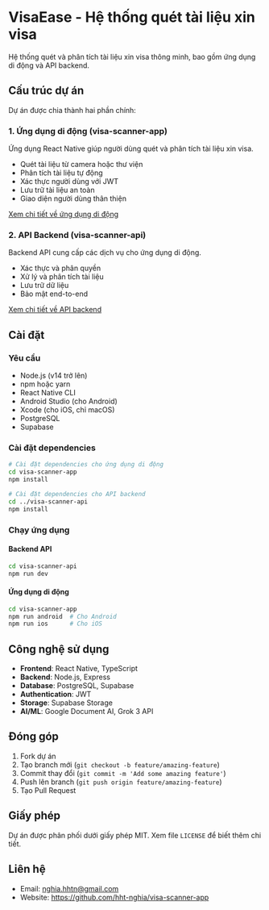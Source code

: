 # VisaEase - Hệ thống quét tài liệu xin visa

Hệ thống quét và phân tích tài liệu xin visa thông minh, bao gồm ứng dụng di động và API backend.

## Cấu trúc dự án

Dự án được chia thành hai phần chính:

### 1. Ứng dụng di động (visa-scanner-app)

Ứng dụng React Native giúp người dùng quét và phân tích tài liệu xin visa.

- Quét tài liệu từ camera hoặc thư viện
- Phân tích tài liệu tự động
- Xác thực người dùng với JWT
- Lưu trữ tài liệu an toàn
- Giao diện người dùng thân thiện

[Xem chi tiết về ứng dụng di động](./visa-scanner-app/README.md)

### 2. API Backend (visa-scanner-api)

Backend API cung cấp các dịch vụ cho ứng dụng di động.

- Xác thực và phân quyền
- Xử lý và phân tích tài liệu
- Lưu trữ dữ liệu
- Bảo mật end-to-end

[Xem chi tiết về API backend](./visa-scanner-api/README.md)

## Cài đặt

### Yêu cầu

- Node.js (v14 trở lên)
- npm hoặc yarn
- React Native CLI
- Android Studio (cho Android)
- Xcode (cho iOS, chỉ macOS)
- PostgreSQL
- Supabase

### Cài đặt dependencies

```bash
# Cài đặt dependencies cho ứng dụng di động
cd visa-scanner-app
npm install

# Cài đặt dependencies cho API backend
cd ../visa-scanner-api
npm install
```

### Chạy ứng dụng

#### Backend API

```bash
cd visa-scanner-api
npm run dev
```

#### Ứng dụng di động

```bash
cd visa-scanner-app
npm run android  # Cho Android
npm run ios      # Cho iOS
```

## Công nghệ sử dụng

- **Frontend**: React Native, TypeScript
- **Backend**: Node.js, Express
- **Database**: PostgreSQL, Supabase
- **Authentication**: JWT
- **Storage**: Supabase Storage
- **AI/ML**: Google Document AI, Grok 3 API

## Đóng góp

1. Fork dự án
2. Tạo branch mới (`git checkout -b feature/amazing-feature`)
3. Commit thay đổi (`git commit -m 'Add some amazing feature'`)
4. Push lên branch (`git push origin feature/amazing-feature`)
5. Tạo Pull Request

## Giấy phép

Dự án được phân phối dưới giấy phép MIT. Xem file `LICENSE` để biết thêm chi tiết.

## Liên hệ

- Email: nghia.hhtn@gmail.com
- Website: https://github.com/hht-nghia/visa-scanner-app
